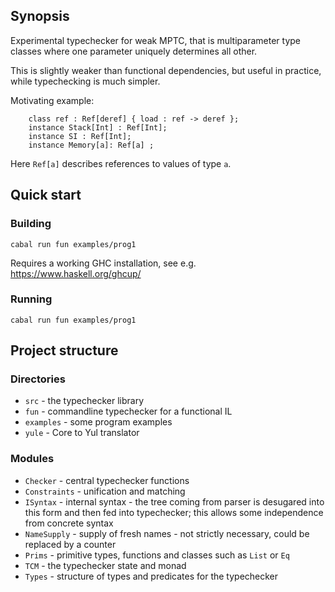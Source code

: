 
## Synopsis

Experimental typechecker for weak MPTC, that is multiparameter type classes where one parameter uniquely determines all other.

This is slightly weaker than functional dependencies, but useful in practice, while typechecking is much simpler.

Motivating example:

```
    class ref : Ref[deref] { load : ref -> deref };
    instance Stack[Int] : Ref[Int];
    instance SI : Ref[Int];
    instance Memory[a]: Ref[a] ;
```

Here `Ref[a]` describes references to values of type `a`.

## Quick start

### Building


```
cabal run fun examples/prog1
```

Requires a working GHC installation, see e.g. https://www.haskell.org/ghcup/

### Running

```
cabal run fun examples/prog1
```

## Project structure

### Directories

 * `src` - the typechecker library
 * `fun` - commandline typechecker for a functional IL
 * `examples` - some program examples
 * `yule` - Core to Yul translator

### Modules

* `Checker` - central typechecker functions
* `Constraints` - unification and matching
* `ISyntax` - internal syntax - the tree coming from parser is desugared into this form and then fed into typechecker; this allows some independence from concrete syntax
* `NameSupply` - supply of fresh names - not strictly necessary, could be replaced by a counter
* `Prims` - primitive types, functions and classes such as `List` or `Eq`
* `TCM` - the typechecker state and monad
* `Types` - structure of types and predicates for the typechecker
